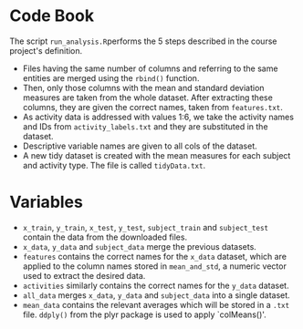 # Code Book

The script `run_analysis.R`performs the 5 steps described in the course project's definition.

* Files having the same number of columns and referring to the same entities are merged using the `rbind()` function.
* Then, only those columns with the mean and standard deviation measures are taken from the whole dataset. After extracting these columns, they are given the correct names, taken from `features.txt`.
* As activity data is addressed with values 1:6, we take the activity names and IDs from `activity_labels.txt` and they are substituted in the dataset.
* Descriptive variable names are given to all cols of the dataset.
* A new tidy dataset is created with the mean measures for each subject and activity type. The file is called `tidyData.txt`.

# Variables

* `x_train`, `y_train`, `x_test`, `y_test`, `subject_train` and `subject_test` contain the data from the downloaded files.
* `x_data`, `y_data` and `subject_data` merge the previous datasets.
* `features` contains the correct names for the `x_data` dataset, which are applied to the column names stored in `mean_and_std`, a numeric vector used to extract the desired data.
* `activities` similarly contains the correct names for the `y_data` dataset.
* `all_data` merges `x_data`, `y_data` and `subject_data` into a single dataset.
* `mean_data` contains the relevant averages which will be stored in a `.txt` file. `ddply()` from the plyr package is used to apply `colMeans()'.
